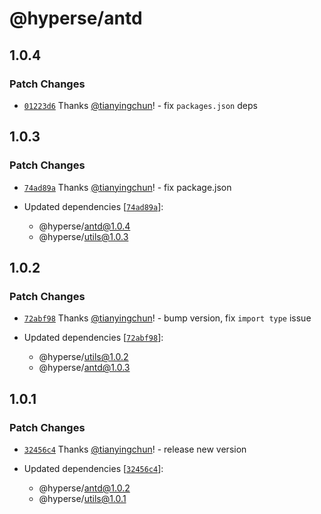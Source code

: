 # @hyperse/antd

## 1.0.4

### Patch Changes

- [`01223d6`](https://github.com/hyperse-io/antd/commit/01223d64b576f9b199a2b543de1291aba6f6d11d) Thanks [@tianyingchun](https://github.com/tianyingchun)! - fix `packages.json` deps

## 1.0.3

### Patch Changes

- [`74ad89a`](https://github.com/hyperse-io/antd/commit/74ad89a6c1ed47868bcd8985c89319ee8ba9d8c7) Thanks [@tianyingchun](https://github.com/tianyingchun)! - fix package.json

- Updated dependencies [[`74ad89a`](https://github.com/hyperse-io/antd/commit/74ad89a6c1ed47868bcd8985c89319ee8ba9d8c7)]:
  - @hyperse/antd@1.0.4
  - @hyperse/utils@1.0.3

## 1.0.2

### Patch Changes

- [`72abf98`](https://github.com/hyperse-io/antd/commit/72abf98056ce6fc8663af44efda08367df10f6d5) Thanks [@tianyingchun](https://github.com/tianyingchun)! - bump version, fix `import type` issue

- Updated dependencies [[`72abf98`](https://github.com/hyperse-io/antd/commit/72abf98056ce6fc8663af44efda08367df10f6d5)]:
  - @hyperse/utils@1.0.2
  - @hyperse/antd@1.0.3

## 1.0.1

### Patch Changes

- [`32456c4`](https://github.com/hyperse-io/antd/commit/32456c41e7ede39d87e6a1b249c81a391546b8df) Thanks [@tianyingchun](https://github.com/tianyingchun)! - release new version

- Updated dependencies [[`32456c4`](https://github.com/hyperse-io/antd/commit/32456c41e7ede39d87e6a1b249c81a391546b8df)]:
  - @hyperse/antd@1.0.2
  - @hyperse/utils@1.0.1
